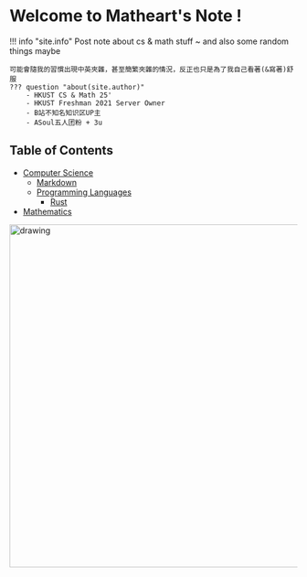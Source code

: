 # Welcome to Matheart's Note !
!!! info "site.info"
    Post note about cs & math stuff ~ and also some random things maybe

    可能會隨我的習慣出現中英夾雜，甚至簡繁夾雜的情況，反正也只是為了我自己看著(&寫著)舒服
    ??? question "about(site.author)"
        - HKUST CS & Math 25'
        - HKUST Freshman 2021 Server Owner
        - B站不知名知识区UP主
        - ASoul五人团粉 + 3u

## Table of Contents
- [Computer Science](cs)
    - [Markdown](cs/markdown)
    - [Programming Languages](cs/pl)
        - [Rust](cs/pl/rust)
- [Mathematics](math)

<img src="assets/asoul-carol.png" alt="drawing" width="600"/>
